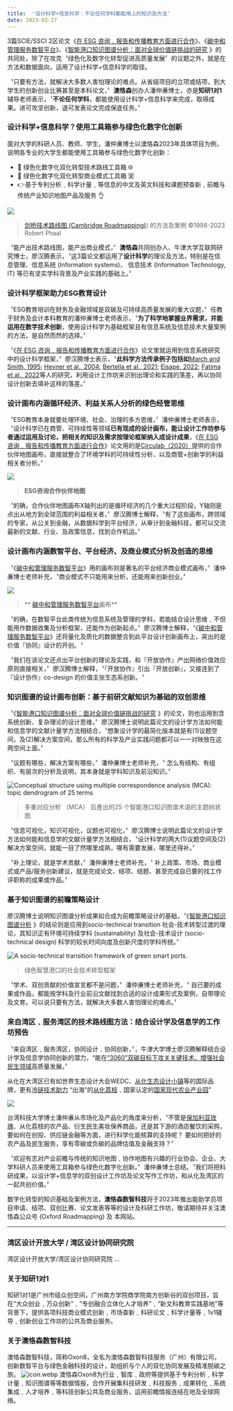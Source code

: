 ```yaml
---
title:  '设计科学+信息科学：不论任何学科都能用上的知识及方法'
date: 2023-03-27
---
```


3篇SCIE/SSCI 2区论文《[在 ESG 咨询﹑报告和传播教育方面进行合作](https://oxon8.com/post/2023-02-22-esg-education-partner-maps/)》、《[碳中和管理服务数智平台](https://oxon8.com/post/2023-02-20-smart-digital-platforms-carbon-neutral-management-services/)》、《[智能港口知识图谱分析：面对全球价值链挑战的研究](https://oxon8.com/publication/liao-knowledge-2023/) 》的共同处，除了在攻克〝<span class="highlight-container highlight-green"><span class="highlight">绿色化</span></span>及<span class="highlight-container highlight-yellow"><span class="highlight">数字化</span></span>转型促进高质量发展〞的议题之外，就是在方法和数据面向，运用了设计科学+信息科学的取径。

〝只要有方法，就解决大多数人害怕理论的难点。从省级项目的立项或结项，到大学生的创新创业比赛甚至是本科论文，〞**澳恪森**创办人潘仲亷博士，亦是**知研1对1**辅导老师表示，〝**不论任何学科**，都能使用设计科学+信息科学来完成，取得成果。进可攻坚创新，退可发表论文完成保底任务。〞

<!--more-->

### 设计科学+信息科学？使用工具箱参与<span class="highlight-container highlight-green"><span class="highlight">绿色化</span></span>数字化创新

面对大学的科研人员、教师、学生，潘仲亷博士以澳恪森2023年具体项目为例，说明各专业的大学生都能使用工具箱参与绿色化数字化创新：

* 🌱 <span class="highlight-container highlight-green"><span class="highlight">绿色化</span></span><span class="highlight-container highlight-yellow"><span class="highlight">数字化</span></span>双化转型技术路线工具箱 🌐
* 🎁 <span class="highlight-container highlight-green"><span class="highlight">绿色化</span></span><span class="highlight-container highlight-yellow"><span class="highlight">数字化</span></span>双化转型商业模式工具箱 🈺
* 👉基于专利分析﹑科学计量﹑等信息的中文及英文科技和课题预查新﹑前瞻与传统产业知识地图产品及服务 👌


![](https://images.squarespace-cdn.com/content/v1/580a088fff7c50685dae805e/1477956369493-551IVQVI7HIP7XV455FY/cambridge-roadmapping_rob-phaal.jpg?format=2500w)

>  [剑桥技术路线图 (Cambridge Roadmapping)](https://www.cambridgeroadmapping.net/)) 的方法及案例 ©1998-2023 Robert Phaal

〝能产出技术路线图，能产出商业模式，〞**澳恪森**共同创办人、牛津大学互联网研究博士，廖汉腾表示，〝这3篇论文都运用了**设计科学**的理论及方法，特别是在信息管理、信息系统 (Information systems)、 信息技术 (Information Technology, IT) 等已有坚实学科背景及产业实践的基础上。〞

### 设计科学框架助力ESG教育设计

〝ESG教育培训在财务及金融领域是双碳及可持续高质量发展的重大议题，〞任教于财务及会计本科教育的潘仲亷博士老师表示，〝**为了科学地掌握业界需求，并能运用在数字技术创新**，使用设计科学为基础框架且有信息系统及信息技术大量案例的方法，是自然而然的选择。〞

〝《[在 ESG 咨询﹑报告和传播教育方面进行合作](https://oxon8.com/post/2023-02-22-esg-education-partner-maps/)》论文里就运用到信息系统研究中的设计科学框架，〞廖汉腾博士表示，〝**此科学方法传承例子包括如**[March and Smith, 1995](https://www.frontiersin.org/articles/10.3389/fenvs.2023.1119011/full#B43); [Hevner et al., 2004](https://www.frontiersin.org/articles/10.3389/fenvs.2023.1119011/full#B30); [Bertella et al., 2021](https://www.frontiersin.org/articles/10.3389/fenvs.2023.1119011/full#B3); [Eisape, 2022](https://www.frontiersin.org/articles/10.3389/fenvs.2023.1119011/full#B24); [Fatima et al., 2022](https://www.frontiersin.org/articles/10.3389/fenvs.2023.1119011/full#B28)等人的研究，利用设计工作坊来识别出理论和实践的落差，再以协同设计创新去填补这样的落差。〞

### 设计画布内涵循环经济、利益关系人分析的绿色经管思维

〝ESG教育本身就要处理环境、社会、治理的多方思维，〞潘仲亷博士老师表示，〝设计科学已在商管、可持续性等领域**已有现成的设计画布，能让设计工作坊参与者通过运用及讨论，把相关的知识及需求按理论框架纳入成设计成果**，《[在 ESG 咨询﹑报告和传播教育方面进行合作](https://oxon8.com/post/2023-02-22-esg-education-partner-maps/)》论文用的是[Circulab（2020）](https://www.frontiersin.org/articles/10.3389/fenvs.2023.1119011/full#B13)提供的合作伙伴地图画布，直接就整合了环境学科的可持续性分析、以及商管+创新学的利益相关者分析。〞

![](https://www.frontiersin.org/files/Articles/1119011/fenvs-11-1119011-HTML/image_m/fenvs-11-1119011-g001.jpg)

> **ESG咨询合作伙伴地图**

〝的确，合作伙伴地图画布X轴列出的是循环经济的几个重大过程阶段，Y轴则是点出从地方到全球范围的利益相关者，〞廖汉腾博士解释，〝有了这些画布，跨领域的专家，从公关到金融，从数据科学到平台经济，从审计到金融科技，都可以交流最新的文献、行业、及政策信息，找到合作机运。〞

### 设计画布内涵数智平台、平台经济、及商业模式分析及创造的思维

〝《[碳中和管理服务数智平台](https://oxon8.com/post/2023-02-20-smart-digital-platforms-carbon-neutral-management-services/)》用的画布则是著名的平台经济商业模式画布，〞潘仲亷博士老师补充，〝商业模式不只能用来分析，还能用来创新创业。〞

![](https://www.frontiersin.org/files/Articles/1134381/fevo-11-1134381-HTML/image_m/fevo-11-1134381-g001.jpg)

> ** [碳中和管理服务数智平台](https://oxon8.com/post/2023-02-20-smart-digital-platforms-carbon-neutral-management-services/)画布**

〝的确，在数智平台此类传统为信息系统及管理的学科，若能结合设计思维﹑不但能用作数据收集及分析框架，还能作为创新起点。〞廖汉腾博士解释，〝《[碳中和管理服务数智平台](https://oxon8.com/post/2023-02-20-smart-digital-platforms-carbon-neutral-management-services/)》还将量化及质化的数据整合到此平台设计创新画布上，突出的是价值『协同』设计的开创。〝

〝我们在该论文还点出平台创新的理论及实践，和『开放协作』产出网络价值效应原则直接相关，〞廖汉腾博士解释，〝『开放协作』引出『开放创新』，又接连到了『设计协作』co-design 的价值主张生态系创新。〝

### 知识图谱的设计画布创新：基于前研文献知识为基础的双创思维

〝《[智能港口知识图谱分析：面对全球价值链挑战的研究](https://oxon8.com/publication/liao-knowledge-2023/) 》的论文，则也运用到含系统创新、复杂理论的设计思维，〞廖汉腾博士说明此篇论文的设计学方法如何能和信息学的文献计量学方法相结合，〝想象设计学的最简化版本就是有(1)议题空间，及(2)解决方案空间，那么所有的科学及产业实践问题都可以一一对映放在这两空间上面。〞

〝议题有哪些，解决方案有哪些，〞潘仲亷博士老师补充，〝 怎么有结构、有组织、有层次的分析及说明，其本身就是学科知识及前沿知识。〞

![Conceptual structure using multiple correspondence analysis (MCA): topic dendrogram of 25 terms](https://www.mdpi.com/systems/systems-11-00088/article_deploy/html/images/systems-11-00088-g008.png)

> 多重对应分析 （MCA） 后產出的25 个智能港口知识图谱术语的主题树状图


〝信息可视化，知识可视化，议题也可视化，〞廖汉腾博士说明此篇论文的设计学方法如何能和信息学的文献计量学方法相结合，〝设计科学的两大(1)议题空间及(2)解决方案空间，就能一目了然哪里成熟，哪有需要发展，哪里还得补。〞

〝补上理论，就是学术贡献，〞潘仲亷博士老师补充，〝 补上政策、市场、商业模式或产品/服务创新建议，就是完成论文、结项、结题、甚至完成自已要的找工作评职称的成果或作品。〞

### 基于知识图谱的前瞻策略设计

廖汉腾博士说明知识图谱分析成果如合成为前瞻策略设计的基础，〝《[智能港口知识图谱分析](https://oxon8.com/publication/liao-knowledge-2023/) 》的结论则是应用到socio-technical transition 社会-技术转型过渡的理论，其知识正有环境可持续学科 (sustainability) 及社会-技术设计 (socio-technical design) 科学的较长时间向度及创新尺度的学科传统。〞


![A socio-technical transition framework of green smart ports.](https://www.mdpi.com/systems/systems-11-00088/article_deploy/html/images/systems-11-00088-g010.png)

> 绿色智慧港口的社会技术转型框架


〝学术、双创贡献的价值宣言都不是问题，〞潘仲亷博士老师补充，〝 自已要的成果或作品，都能按学科及行业前沿文献找到合适的设计成果形式及案例，自带理论及文育。可以说只要有方法，就解决大多数人害怕理论的难点。〞

### 来自湾区﹑服务湾区的技术路线图方法：结合设计学及信息学的工作坊预告

〝来自湾区﹑服务湾区，协同设计﹑协同创新，〞，牛津大学博士廖汉腾解释结合设计学及信息学协同创新的潜力，“能在[“3060”双碳目标下攻关关键技术、增强社会民生领域](https://www.gd.gov.cn/zwgk/zcjd/bmjd/content/post_3576430.html)高质量发展。〞

从化在大湾区已有如世界生态设计大会WEDC、[从化生态设计小镇](http://lyj.gd.gov.cn/news/newspaper/content/post_2575583.html)等的国际品牌，更有[冷链技术助力](http://dara.gd.gov.cn/snnyxxlb/content/post_3330574.html) “出海”的[从化荔枝](https://new.qq.com/rain/a/20210715A02DYN00)﹑国家认定的[国家现代农业产业园](http://dara.gd.gov.cn/snnyxxlb/content/post_3802004.html)”

![](contact.jpg)

台湾科技大学博士潘仲亷从市场化及产品化的角度来分析，〝不管是[保加利亚玫瑰](https://baike.baidu.com/item/%E4%BF%9D%E5%8A%A0%E5%88%A9%E4%BA%9A%E7%8E%AB%E7%91%B0%E8%8A%82/11027118)、从化荔枝的农产品、衍生民生美妆保养商品，还是其下游的酒店餐饮的采购，要如何在创投、供应链金融等方面，进行科学化能核算的支持呢？ 要如何把好的农产品及民生服务，享有零碳或负碳的品牌估值及金融支持？〞

〝欢迎有志对产业前瞻与传统的知识地图﹑协作地图有兴趣的行业协会、企业、大学科研人员来使用工具箱参与<span class="highlight-container highlight-green"><span class="highlight">绿色化</span></span><span class="highlight-container highlight-yellow"><span class="highlight">数字化</span></span>创新。〞潘仲亷博士总结。〝我们将把科研成果，以设计学+信息学的双创设计工作坊及论文写作工作坊，和从化及湾区的一起共创价值。〞

<span class="highlight-container highlight-yellow"><span class="highlight">数字化</span></span>转型的知识基础及案例方法，**澳恪森数智科技**将于2023年推出能助学员项目申请、结项、双创比赛、论文发表等等的设计及科研工作坊，敬请期待并关注澳恪森公众号 (Oxford Roadmapping) 及 本网站。


-----

### 湾区设计开放大学 / 湾区设计协同研究院

湾区设计开放大学/湾区设计协同研究院 ...

### 关于知研1对1

知研1对1是广州市级众创空间，广州南方学院商学院南方创新谷的双创项目，旨在“大众创业﹑万众创新”﹑“专创融合立体化人才培养”﹑“新文科教育实践基地”等背景下，提供各项科技商业模式创新﹑市场查新﹑科研论文﹑科学计量等﹑1v1辅导﹑创新创业工作坊的公共及商业服务。

### 关于澳恪森数智科技
澳恪森数智科技，简称Oxon8，全名为澳恪森数智科技服务（广州）有限公司，创新数智平台与绿色金融科技的设计，助组织与个人的双化协同发展及精准脱碳之旅。
![icon.webp](icon.webp)
澳恪森Oxon8为行业﹑智库﹑政府等提供基于专利分析﹑科学计量﹑知识图谱等等数据情报，合作开展集科技研发﹑科技服务﹑成果转化﹑系统集成﹑人才培养﹑等科技创新公共及商业服务，运用前瞻情报连结在地及全球网络。
